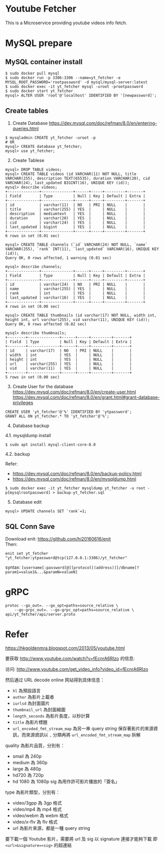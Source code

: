 # Youtube Fetcher

This is a Microservice providing youtube videos info fetch.

# MySQL prepare

## MySQL container install

```
$ sudo docker pull mysql
$ sudo docker run -p 3306:3306 --name=yt_fetcher -e MYSQL_ROOT_PASSWORD='rootpassword' -d mysql/mysql-server:latest
$ sudo docker exec -it yt_fetcher mysql -uroot -prootpassword
$ sudo docker start yt_fetcher
mysql> ALTER USER 'root'@'localhost' IDENTIFIED BY '[newpassword]';
```

## Create tables

1. Create Database
https://dev.mysql.com/doc/refman/8.0/en/entering-queries.html
```
$ mysqladmin CREATE yt_fetcher -uroot -p
# OR
mysql> CREATE database yt_fetcher;
mysql> use yt_fetcher;
```

2. Create Tablese
```
mysql> DROP TABLE videos;
mysql> CREATE TABLE videos (id VARCHAR(11) NOT NULL, title VARCHAR(255), description TEXT(65535), duration VARCHAR(20), cid VARCHAR(24), last_updated BIGINT(16), UNIQUE KEY (id));
mysql> describe videos;
+--------------+--------------+------+-----+---------+-------+
| Field        | Type         | Null | Key | Default | Extra |
+--------------+--------------+------+-----+---------+-------+
| id           | varchar(11)  | NO   | PRI | NULL    |       |
| title        | varchar(255) | YES  |     | NULL    |       |
| description  | mediumtext   | YES  |     | NULL    |       |
| duration     | varchar(20)  | YES  |     | NULL    |       |
| cid          | varchar(24)  | YES  |     | NULL    |       |
| last_updated | bigint       | YES  |     | NULL    |       |
+--------------+--------------+------+-----+---------+-------+
6 rows in set (0.01 sec)

mysql> CREATE TABLE channels (`id` VARCHAR(24) NOT NULL, `name` VARCHAR(255), `rank` INT(11), `last_updated` VARCHAR(16), UNIQUE KEY (id));
Query OK, 0 rows affected, 1 warning (0.01 sec)

mysql> describe channels;
+--------------+--------------+------+-----+---------+-------+
| Field        | Type         | Null | Key | Default | Extra |
+--------------+--------------+------+-----+---------+-------+
| id           | varchar(24)  | NO   | PRI | NULL    |       |
| name         | varchar(255) | YES  |     | NULL    |       |
| rank         | int          | YES  |     | NULL    |       |
| last_updated | varchar(16)  | YES  |     | NULL    |       |
+--------------+--------------+------+-----+---------+-------+
4 rows in set (0.00 sec)

mysql> CREATE TABLE thumbnails (id varchar(17) NOT NULL, width int, height int, url varchar(255), vid varchar(11), UNIQUE KEY (id));
Query OK, 0 rows affected (0.02 sec)

mysql> describe thumbnails;
+--------+--------------+------+-----+---------+-------+
| Field  | Type         | Null | Key | Default | Extra |
+--------+--------------+------+-----+---------+-------+
| id     | varchar(17)  | NO   | PRI | NULL    |       |
| width  | int          | YES  |     | NULL    |       |
| height | int          | YES  |     | NULL    |       |
| url    | varchar(255) | YES  |     | NULL    |       |
| vid    | varchar(11)  | YES  |     | NULL    |       |
+--------+--------------+------+-----+---------+-------+
5 rows in set (0.00 sec)
```

3. Create User for the database
https://dev.mysql.com/doc/refman/8.0/en/create-user.html
https://dev.mysql.com/doc/refman/8.0/en/grant.html#grant-database-privileges
```
CREATE USER 'yt_fetcher'@'%' IDENTIFIED BY 'ytpassword';
GRANT ALL ON yt_fetcher.* TO 'yt_fetcher'@'%';
```

4. Database backup

4.1. mysqldump install
```
$ sudo apt install mysql-client-core-8.0
```

4.2. backup

Refer:
- https://dev.mysql.com/doc/refman/8.0/en/backup-policy.html
- https://dev.mysql.com/doc/refman/8.0/en/mysqldump.html
```
$ sudo docker exec -it yt_fetcher mysqldump yt_fetcher -u root -p[mysqlrootpassword] > backup-yt_fetcher.sql
```

5. Database edit
```
mysql> UPDATE channels SET `rank`=1;
```


## SQL Conn Save
Download enit: https://github.com/hi20160616/enit  
Then:  
```
enit set yt_fetcher "yt_fetcher:ytpassword@tcp(127.0.0.1:3306)/yt_fetcher"
```
syntax: `[username[:password]@][protocol[(address)]]/dbname[?param1=value1&...&paramN=valueN]`


# gRPC
```
protoc --go_out=. --go_opt=paths=source_relative \
    --go-grpc_out=. --go-grpc_opt=paths=source_relative \
api/yt_fetcher/api/server.proto
```

# Refer

https://hkgoldenmra.blogspot.com/2013/05/youtube.html

要获取 http://www.youtube.com/watch?v=fEcnrA6RIzo 的信息:

访问: http://www.youtube.com/get_video_info?video_id=fEcnrA6RIzo

然后通过 URL decode online 网站得到具体信息：

- `hl` 為預設語言  
- `author` 為影片上載者  
- `iurlsd` 為封面圖片  
- `thumbnail_url` 為封面縮圖  
- `length_seconds` 為影片長度，以秒計算  
- `title` 為影片標題  
- `url_encoded_fmt_stream_map` 為另一串 query string 保存著影片的來源資訊，而來源資訊以 `,` 分類再將 `url_encoded_fmt_stream_map` 拆解  

quality 為影片品質，分別有：  
- smail 為 240p  
- medium 為 360p  
- large 為 480p
- hd720 為 720p
- hd 1080 為 1080p
sig 為用作許可影片播放的「簽名」  

type 為影片類型，分別有：  

- video/3gpp 為 3gp 格式
- video/mp4 為 mp4 格式
- video/webm 為 webm 格式
- video/x-flv 為 flv 格式
- url 為影片來源，都是一種 query string

要下載一個 Youtube 影片，需要將 url 及 sig 以 signature 連接才能夠下載
即 `<url>&signature=<sig>` 的超連結
